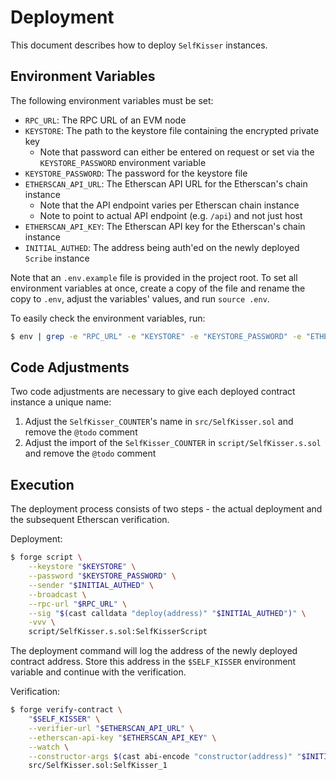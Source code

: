 # Deployment

This document describes how to deploy `SelfKisser` instances.

## Environment Variables

The following environment variables must be set:

- `RPC_URL`: The RPC URL of an EVM node
- `KEYSTORE`: The path to the keystore file containing the encrypted private key
    - Note that password can either be entered on request or set via the `KEYSTORE_PASSWORD` environment variable
- `KEYSTORE_PASSWORD`: The password for the keystore file
- `ETHERSCAN_API_URL`: The Etherscan API URL for the Etherscan's chain instance
    - Note that the API endpoint varies per Etherscan chain instance
    - Note to point to actual API endpoint (e.g. `/api`) and not just host
- `ETHERSCAN_API_KEY`: The Etherscan API key for the Etherscan's chain instance
- `INITIAL_AUTHED`: The address being auth'ed on the newly deployed `Scribe` instance

Note that an `.env.example` file is provided in the project root. To set all environment variables at once, create a copy of the file and rename the copy to `.env`, adjust the variables' values, and run `source .env`.

To easily check the environment variables, run:

```bash
$ env | grep -e "RPC_URL" -e "KEYSTORE" -e "KEYSTORE_PASSWORD" -e "ETHERSCAN_API_URL" -e "ETHERSCAN_API_KEY" -e "INITIAL_AUTHED"
```

## Code Adjustments

Two code adjustments are necessary to give each deployed contract instance a unique name:

1. Adjust the `SelfKisser_COUNTER`'s name in `src/SelfKisser.sol` and remove the `@todo` comment
2. Adjust the import of the `SelfKisser_COUNTER` in `script/SelfKisser.s.sol` and remove the `@todo` comment

## Execution

The deployment process consists of two steps - the actual deployment and the subsequent Etherscan verification.

Deployment:

```bash
$ forge script \
    --keystore "$KEYSTORE" \
    --password "$KEYSTORE_PASSWORD" \
    --sender "$INITIAL_AUTHED" \
    --broadcast \
    --rpc-url "$RPC_URL" \
    --sig "$(cast calldata "deploy(address)" "$INITIAL_AUTHED")" \
    -vvv \
    script/SelfKisser.s.sol:SelfKisserScript
```

The deployment command will log the address of the newly deployed contract address. Store this address in the `$SELF_KISSER` environment variable and continue with the verification.

Verification:

```bash
$ forge verify-contract \
    "$SELF_KISSER" \
    --verifier-url "$ETHERSCAN_API_URL" \
    --etherscan-api-key "$ETHERSCAN_API_KEY" \
    --watch \
    --constructor-args $(cast abi-encode "constructor(address)" "$INITIAL_AUTHED") \
    src/SelfKisser.sol:SelfKisser_1
```
